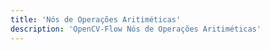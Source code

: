 ```yaml
---
title: 'Nós de Operações Aritiméticas'
description: 'OpenCV-Flow Nós de Operações Aritiméticas'
---
```

